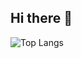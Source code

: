 ## Hi there 👋

![Top Langs](https://github-readme-stats.vercel.app/api/top-langs/?username=USERNAME&layout=compact&theme=dark)
